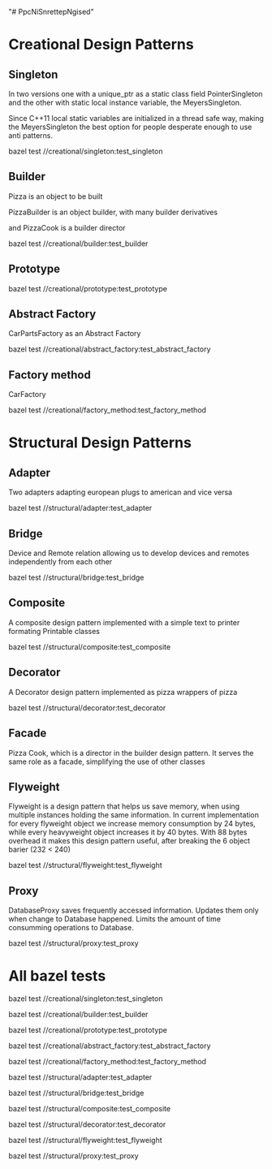 "# PpcNiSnrettepNgised" 

# Creational Design Patterns
## Singleton
In two versions one with a unique_ptr as a static class field PointerSingleton 
and the other with static local instance variable, the MeyersSingleton.

Since C++11 local static variables are initialized in a thread safe way, 
making the MeyersSingleton the best option for people desperate enough to use anti patterns.

bazel test //creational/singleton:test_singleton

## Builder
Pizza is an object to be built

PizzaBuilder is an object builder, with many builder derivatives

and PizzaCook is a builder director

bazel test //creational/builder:test_builder

## Prototype

bazel test //creational/prototype:test_prototype

## Abstract Factory
CarPartsFactory as an Abstract Factory

bazel test //creational/abstract_factory:test_abstract_factory

## Factory method
CarFactory

bazel test //creational/factory_method:test_factory_method

# Structural Design Patterns
## Adapter
Two adapters adapting european plugs to american and vice versa

bazel test //structural/adapter:test_adapter

## Bridge
Device and Remote relation allowing us to develop devices and remotes independently from each other

bazel test //structural/bridge:test_bridge

## Composite
A composite design pattern implemented with a simple text to printer formating Printable classes

bazel test //structural/composite:test_composite

## Decorator
A Decorator design pattern implemented as pizza wrappers of pizza

bazel test //structural/decorator:test_decorator

## Facade
Pizza Cook, which is a director in the builder design pattern.
It serves the same role as a facade, simplifying the use of other classes

## Flyweight
Flyweight is a design pattern that helps us save memory, when using multiple instances holding the same information.
In current implementation for every flyweight object we increase memory consumption by 24 bytes, while every heavyweight object increases it by 40 bytes.
With 88 bytes overhead it makes this design pattern useful, after breaking the 6 object barier (232 < 240)

bazel test //structural/flyweight:test_flyweight

## Proxy
DatabaseProxy saves frequently accessed information.
Updates them only when change to Database happened.
Limits the amount of time consumming operations to Database.

bazel test //structural/proxy:test_proxy


# All bazel tests
bazel test //creational/singleton:test_singleton

bazel test //creational/builder:test_builder

bazel test //creational/prototype:test_prototype

bazel test //creational/abstract_factory:test_abstract_factory

bazel test //creational/factory_method:test_factory_method

bazel test //structural/adapter:test_adapter

bazel test //structural/bridge:test_bridge

bazel test //structural/composite:test_composite

bazel test //structural/decorator:test_decorator

bazel test //structural/flyweight:test_flyweight

bazel test //structural/proxy:test_proxy
